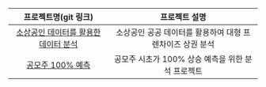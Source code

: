 |프로젝트명(git 링크)|프로젝트 설명|
|:-----:|:-----:|
|[소상공인 데이터를 활용한 데이터 분석](https://github.com/jx-dohwan/DATATHON)|소상공인 공공 데이터를 활용하여 대형 프렌차이즈 상권 분석|
|[공모주 100% 예측](https://github.com/jx-dohwan/Initial_public_offering_price_prediction)|공모주 시초가 100% 상승 예측을 위한 분석 프로젝트 |

